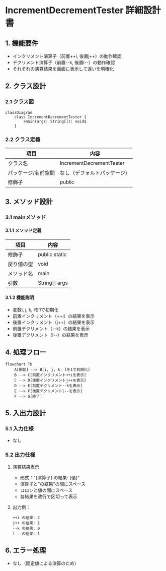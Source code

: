 # IncrementDecrementTester 詳細設計書

## 1. 機能要件

- インクリメント演算子（前置++i, 後置j++）の動作確認
- デクリメント演算子（前置--k, 後置l--）の動作確認
- それぞれの演算結果を画面に表示して違いを明確化

## 2. クラス設計

### 2.1 クラス図

```mermaid
classDiagram
    class IncrementDecrementTester {
        +main(args: String[]): void$
    }
```

### 2.2 クラス定義

| 項目 | 内容 |
|------|------|
| クラス名 | IncrementDecrementTester |
| パッケージ/名前空間 | なし（デフォルトパッケージ） |
| 修飾子 | public |

## 3. メソッド設計

### 3.1 mainメソッド

#### 3.1.1 メソッド定義

| 項目 | 内容 |
|------|------|
| 修飾子 | public static |
| 戻り値の型 | void |
| メソッド名 | main |
| 引数 | String[] args |

#### 3.1.2 機能説明

- 変数i, j, k, lを1で初期化
- 前置インクリメント（++i）の結果を表示
- 後置インクリメント（j++）の結果を表示
- 前置デクリメント（--k）の結果を表示
- 後置デクリメント（l--）の結果を表示

## 4. 処理フロー

```mermaid
flowchart TD
    A[開始] --> B[i, j, k, lを1で初期化]
    B --> C[前置インクリメント++iを表示]
    C --> D[後置インクリメントj++を表示]
    D --> E[前置デクリメント--kを表示]
    E --> F[後置デクリメントl--を表示]
    F --> G[終了]
```

## 5. 入出力設計

### 5.1 入力仕様

- なし

### 5.2 出力仕様

1. 演算結果表示
   - 形式："{演算子} の結果: {値}"
   - 演算子と"の結果"の間にスペース
   - コロンと値の間にスペース
   - 各結果を改行で区切って表示

1. 出力例：

   ```text
   ++i の結果: 2
   j++ の結果: 1
   --k の結果: 0
   l-- の結果: 1
   ```

## 6. エラー処理

- なし（固定値による演算のため）
